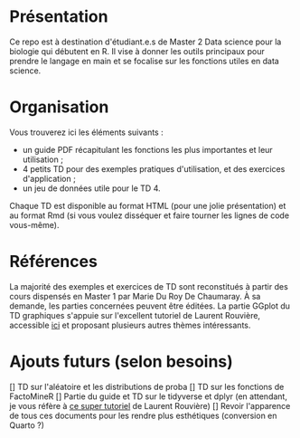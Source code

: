 # Présentation

Ce repo est à destination d'étudiant.e.s de Master 2 Data science pour la biologie qui débutent en R. Il vise à donner les outils principaux pour prendre le langage en main et se focalise sur les fonctions utiles en data science. 

# Organisation

Vous trouverez ici les éléments suivants :
* un guide PDF récapitulant les fonctions les plus importantes et leur utilisation ;
* 4 petits TD pour des exemples pratiques d'utilisation, et des exercices d'application ;
* un jeu de données utile pour le TD 4.

Chaque TD est disponible au format HTML (pour une jolie présentation) et au format Rmd (si vous voulez disséquer et faire tourner les lignes de code vous-même).

# Références

La majorité des exemples et exercices de TD sont reconstitués à partir des cours dispensés en Master 1 par Marie Du Roy De Chaumaray. À sa demande, les parties concernées peuvent être éditées.
La partie GGplot du TD graphiques s'appuie sur l'excellent tutoriel de Laurent Rouvière, accessible [ici](https://rouviere.pages.math.cnrs.fr/TUTO_R/) et proposant plusieurs autres thèmes intéressants.

# Ajouts futurs (selon besoins)
[] TD sur l'aléatoire et les distributions de proba
[] TD sur les fonctions de FactoMineR
[] Partie du guide et TD sur le tidyverse et dplyr (en attendant, je vous réfère à [ce super tutoriel](https://rouviere.pages.math.cnrs.fr/TUTO_R/03-dplyr.html) de Laurent Rouvière)
[] Revoir l'apparence de tous ces documents pour les rendre plus esthétiques (conversion en Quarto ?)
